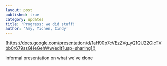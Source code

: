 ```yaml
---
layout: post
published: true
category: updates
title: 'Progress: we did stuff!'
author: 'Amy, Yichen, Cindy'
---
```

[https://docs.google.com/presentation/d/1aH90p7cVEzZVg_yQ1QU22GicTVbb0r679ssGHeGehWw/edit?usp=sharing]()

informal presentation on what we've done